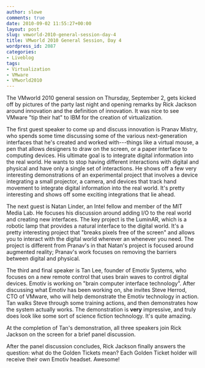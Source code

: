 ```yaml
---
author: slowe
comments: true
date: 2010-09-02 11:55:27+00:00
layout: post
slug: vmworld-2010-general-session-day-4
title: VMworld 2010 General Session, Day 4
wordpress_id: 2087
categories:
- Liveblog
tags:
- Virtualization
- VMware
- VMworld2010
---
```


The VMworld 2010 general session on Thursday, September 2, gets kicked off by pictures of the party last night and opening remarks by Rick Jackson around innovation and the definition of innovation. It was nice to see VMware "tip their hat" to IBM for the creation of virtualization.

The first guest speaker to come up and discuss innovation is Pranav Mistry, who spends some time discussing some of the various next-generation interfaces that he's created and worked with---things like a virtual mouse, a pen that allows designers to draw on the screen, or a paper interface to computing devices. His ultimate goal is to integrate digital information into the real world. He wants to stop having different interactions with digital and physical and have only a single set of interactions. He shows off a few very interesting demonstrations of an experimental project that involves a device integrating a small projector, a camera, and devices that track hand movement to integrate digital information into the real world. It's pretty interesting and shows off some exciting integrations that lie ahead.

The next guest is Natan Linder, an Intel fellow and member of the MIT Media Lab. He focuses his discussion around adding I/O to the real world and creating new interfaces. The key project is the LuminAR, which is a robotic lamp that provides a natural interface to the digital world. It's a pretty interesting project that "breaks pixels free of the screen" and allows you to interact with the digital world wherever an whenever you need. The project is different from Pranav's in that Natan's project is focused around augmented reality; Pranav's work focuses on removing the barriers between digital and physical.

The third and final speaker is Tan Lee, founder of Emotiv Systems, who focuses on a new remote control that uses brain waves to control digital devices. Emotiv is working on "brain computer interface technology". After discussing what Emotiv has been working on, she invites Steve Herrod, CTO of VMware, who will help demonstrate the Emotiv technology in action. Tan walks Steve through some training actions, and then demonstrates how the system actually works. The demonstration is **very** impressive, and truly does look like some sort of science fiction technology. It's quite amazing.

At the completion of Tan's demonstration, all three speakers join Rick Jackson on the screen for a brief panel discussion.

After the panel discussion concludes, Rick Jackson finally answers the question: what do the Golden Tickets mean? Each Golden Ticket holder will receive their own Emotiv headset. Awesome!
